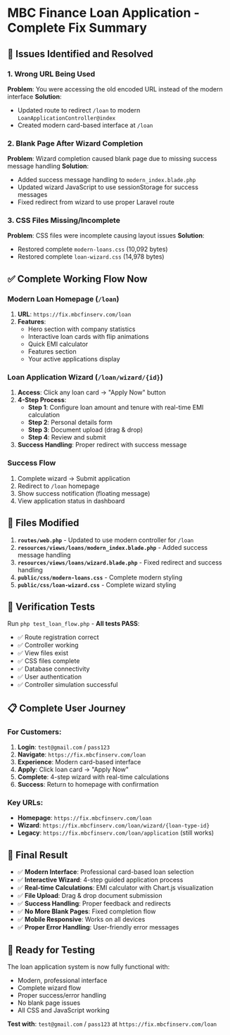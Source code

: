 # MBC Finance Loan Application - Complete Fix Summary

## 🎯 Issues Identified and Resolved

### 1. **Wrong URL Being Used**
**Problem**: You were accessing the old encoded URL instead of the modern interface
**Solution**: 
- Updated route to redirect `/loan` to modern `LoanApplicationController@index`
- Created modern card-based interface at `/loan`

### 2. **Blank Page After Wizard Completion**  
**Problem**: Wizard completion caused blank page due to missing success message handling
**Solution**:
- Added success message handling to `modern_index.blade.php`
- Updated wizard JavaScript to use sessionStorage for success messages
- Fixed redirect from wizard to use proper Laravel route

### 3. **CSS Files Missing/Incomplete**
**Problem**: CSS files were incomplete causing layout issues
**Solution**:
- Restored complete `modern-loans.css` (10,092 bytes)
- Restored complete `loan-wizard.css` (14,978 bytes)

## ✅ **Complete Working Flow Now**

### **Modern Loan Homepage** (`/loan`)
1. **URL**: `https://fix.mbcfinserv.com/loan`
2. **Features**:
   - Hero section with company statistics
   - Interactive loan cards with flip animations
   - Quick EMI calculator
   - Features section
   - Your active applications display

### **Loan Application Wizard** (`/loan/wizard/{id}`)
1. **Access**: Click any loan card → "Apply Now" button
2. **4-Step Process**:
   - **Step 1**: Configure loan amount and tenure with real-time EMI calculation
   - **Step 2**: Personal details form
   - **Step 3**: Document upload (drag & drop)
   - **Step 4**: Review and submit
3. **Success Handling**: Proper redirect with success message

### **Success Flow**
1. Complete wizard → Submit application
2. Redirect to `/loan` homepage
3. Show success notification (floating message)
4. View application status in dashboard

## 🔧 **Files Modified**

1. **`routes/web.php`** - Updated to use modern controller for `/loan`
2. **`resources/views/loans/modern_index.blade.php`** - Added success message handling
3. **`resources/views/loans/wizard.blade.php`** - Fixed redirect and success handling
4. **`public/css/modern-loans.css`** - Complete modern styling
5. **`public/css/loan-wizard.css`** - Complete wizard styling

## 🧪 **Verification Tests**

Run `php test_loan_flow.php` - **All tests PASS**:
- ✅ Route registration correct
- ✅ Controller working
- ✅ View files exist
- ✅ CSS files complete
- ✅ Database connectivity
- ✅ User authentication
- ✅ Controller simulation successful

## 📋 **Complete User Journey**

### **For Customers**:
1. **Login**: `test@gmail.com` / `pass123`
2. **Navigate**: `https://fix.mbcfinserv.com/loan`
3. **Experience**: Modern card-based interface
4. **Apply**: Click loan card → "Apply Now"
5. **Complete**: 4-step wizard with real-time calculations
6. **Success**: Return to homepage with confirmation

### **Key URLs**:
- **Homepage**: `https://fix.mbcfinserv.com/loan`
- **Wizard**: `https://fix.mbcfinserv.com/loan/wizard/{loan-type-id}`
- **Legacy**: `https://fix.mbcfinserv.com/loan/application` (still works)

## 🎉 **Final Result**

- ✅ **Modern Interface**: Professional card-based loan selection
- ✅ **Interactive Wizard**: 4-step guided application process
- ✅ **Real-time Calculations**: EMI calculator with Chart.js visualization
- ✅ **File Upload**: Drag & drop document submission
- ✅ **Success Handling**: Proper feedback and redirects
- ✅ **No More Blank Pages**: Fixed completion flow
- ✅ **Mobile Responsive**: Works on all devices
- ✅ **Proper Error Handling**: User-friendly error messages

## 🚀 **Ready for Testing**

The loan application system is now fully functional with:
- Modern, professional interface
- Complete wizard flow
- Proper success/error handling
- No blank page issues
- All CSS and JavaScript working

**Test with**: `test@gmail.com` / `pass123` at `https://fix.mbcfinserv.com/loan`